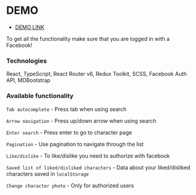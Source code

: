 # DEMO

- [DEMO LINK](https://yaremenko-maksym.github.io/Parception-test/)

To get all the functionality make sure that you are logged in with a Facebook!

### Technologies

React, TypeScript, React Router v6, Redux Toolkit, SCSS, Facebook Auth API, MDBootstrap 

### Available functionality

`Tab autocomplete` - Press tab when using search

`Arrow navigation` - Press up/down arrow when using search

`Enter search` - Press enter to go to character page

`Pagination` - Use pagination to navigate through the list

`Like/dislike` - To like/dislike you need to authorize with facebook 

`Saved list of liked/disliked characters` - Data about your liked/disliked characters saved in `localStorage`

`Change character photo` - Only for authorized users

